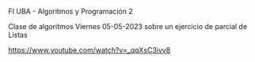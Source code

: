 FI UBA - Algoritmos y Programación 2

Clase de algoritmos Viernes 05-05-2023 sobre un ejercicio de parcial de Listas

https://www.youtube.com/watch?v=_qqXsC3ivv8

